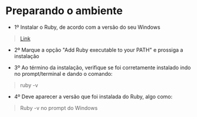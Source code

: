 # Preparando o ambiente

* 1º Instalar o Ruby, de acordo com a versão do seu Windows

> [Link](http://rubyinstaller.org/downloads)

* 2º Marque a opção "Add Ruby executable to your PATH" e prossiga a instalação

* 3º Ao término da instalação, verifique se foi corretamente instalado indo no prompt/terminal e dando o comando:

> ruby -v

* 4º Deve aparecer a versão que foi instalada do Ruby, algo como:

> Ruby -v no prompt do Windows